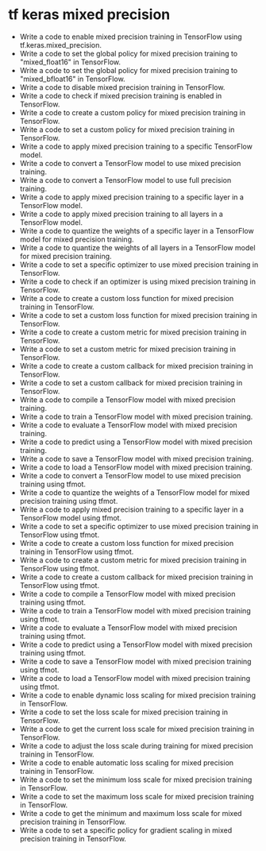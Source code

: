 # tf keras mixed precision

- Write a code to enable mixed precision training in TensorFlow using tf.keras.mixed_precision.
- Write a code to set the global policy for mixed precision training to "mixed_float16" in TensorFlow.
- Write a code to set the global policy for mixed precision training to "mixed_bfloat16" in TensorFlow.
- Write a code to disable mixed precision training in TensorFlow.
- Write a code to check if mixed precision training is enabled in TensorFlow.
- Write a code to create a custom policy for mixed precision training in TensorFlow.
- Write a code to set a custom policy for mixed precision training in TensorFlow.
- Write a code to apply mixed precision training to a specific TensorFlow model.
- Write a code to convert a TensorFlow model to use mixed precision training.
- Write a code to convert a TensorFlow model to use full precision training.
- Write a code to apply mixed precision training to a specific layer in a TensorFlow model.
- Write a code to apply mixed precision training to all layers in a TensorFlow model.
- Write a code to quantize the weights of a specific layer in a TensorFlow model for mixed precision training.
- Write a code to quantize the weights of all layers in a TensorFlow model for mixed precision training.
- Write a code to set a specific optimizer to use mixed precision training in TensorFlow.
- Write a code to check if an optimizer is using mixed precision training in TensorFlow.
- Write a code to create a custom loss function for mixed precision training in TensorFlow.
- Write a code to set a custom loss function for mixed precision training in TensorFlow.
- Write a code to create a custom metric for mixed precision training in TensorFlow.
- Write a code to set a custom metric for mixed precision training in TensorFlow.
- Write a code to create a custom callback for mixed precision training in TensorFlow.
- Write a code to set a custom callback for mixed precision training in TensorFlow.
- Write a code to compile a TensorFlow model with mixed precision training.
- Write a code to train a TensorFlow model with mixed precision training.
- Write a code to evaluate a TensorFlow model with mixed precision training.
- Write a code to predict using a TensorFlow model with mixed precision training.
- Write a code to save a TensorFlow model with mixed precision training.
- Write a code to load a TensorFlow model with mixed precision training.
- Write a code to convert a TensorFlow model to use mixed precision training using tfmot.
- Write a code to quantize the weights of a TensorFlow model for mixed precision training using tfmot.
- Write a code to apply mixed precision training to a specific layer in a TensorFlow model using tfmot.
- Write a code to set a specific optimizer to use mixed precision training in TensorFlow using tfmot.
- Write a code to create a custom loss function for mixed precision training in TensorFlow using tfmot.
- Write a code to create a custom metric for mixed precision training in TensorFlow using tfmot.
- Write a code to create a custom callback for mixed precision training in TensorFlow using tfmot.
- Write a code to compile a TensorFlow model with mixed precision training using tfmot.
- Write a code to train a TensorFlow model with mixed precision training using tfmot.
- Write a code to evaluate a TensorFlow model with mixed precision training using tfmot.
- Write a code to predict using a TensorFlow model with mixed precision training using tfmot.
- Write a code to save a TensorFlow model with mixed precision training using tfmot.
- Write a code to load a TensorFlow model with mixed precision training using tfmot.
- Write a code to enable dynamic loss scaling for mixed precision training in TensorFlow.
- Write a code to set the loss scale for mixed precision training in TensorFlow.
- Write a code to get the current loss scale for mixed precision training in TensorFlow.
- Write a code to adjust the loss scale during training for mixed precision training in TensorFlow.
- Write a code to enable automatic loss scaling for mixed precision training in TensorFlow.
- Write a code to set the minimum loss scale for mixed precision training in TensorFlow.
- Write a code to set the maximum loss scale for mixed precision training in TensorFlow.
- Write a code to get the minimum and maximum loss scale for mixed precision training in TensorFlow.
- Write a code to set a specific policy for gradient scaling in mixed precision training in TensorFlow.